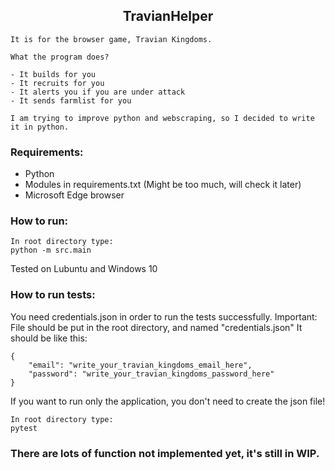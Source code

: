 ## <div align="center">TravianHelper </div>

```
It is for the browser game, Travian Kingdoms.

What the program does?

- It builds for you
- It recruits for you
- It alerts you if you are under attack
- It sends farmlist for you

I am trying to improve python and webscraping, so I decided to write it in python.
```

### Requirements:

 - Python
 - Modules in requirements.txt (Might be too much, will check it later)
 - Microsoft Edge browser

### How to run:

```
In root directory type:
python -m src.main
```
Tested on Lubuntu and Windows 10

### How to run tests:

You need credentials.json in order to run the tests successfully.
Important: File should be put in the root directory, and named "credentials.json"
It should be like this:
```
{
    "email": "write_your_travian_kingdoms_email_here",
    "password": "write_your_travian_kingdoms_password_here"
}
```
If you want to run only the application, you don't need to create the json file!
```
In root directory type:
pytest
```

### There are lots of function not implemented yet, it's still in WIP.

